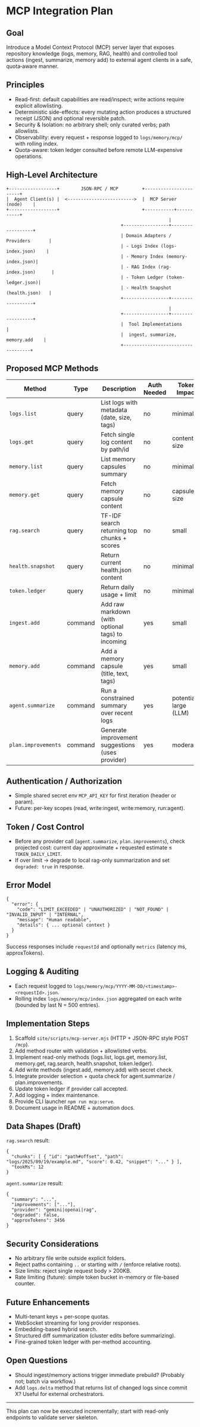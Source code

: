 # MCP Integration Plan

## Goal
Introduce a Model Context Protocol (MCP) server layer that exposes repository knowledge (logs, memory, RAG, health) and controlled tool actions (ingest, summarize, memory add) to external agent clients in a safe, quota‑aware manner.

## Principles
- Read-first: default capabilities are read/inspect; write actions require explicit allowlisting.
- Deterministic side-effects: every mutating action produces a structured receipt (JSON) and optional reversible patch.
- Security & Isolation: no arbitrary shell; only curated verbs; path allowlists.
- Observability: every request + response logged to `logs/memory/mcp/` with rolling index.
- Quota-aware: token ledger consulted before remote LLM-expensive operations.

## High-Level Architecture
```
+------------------+        JSON-RPC / MCP         +-----------------------+
|  Agent Client(s) |  <------------------------->  |  MCP Server (node)    |
+------------------+                               +-----------+-----------+
                                                             |
                                           +-----------------+------------------+
                                           | Domain Adapters / Providers       |
                                           | - Logs Index (logs-index.json)    |
                                           | - Memory Index (memory-index.json)|
                                           | - RAG Index (rag-index.json)      |
                                           | - Token Ledger (token-ledger.json)|
                                           | - Health Snapshot (health.json)   |
                                           +-----------------+------------------+
                                                             |
                                           +-----------------+------------------+
                                           |  Tool Implementations             |
                                           |  ingest, summarize, memory.add    |
                                           +-----------------------------------+
```

## Proposed MCP Methods
| Method | Type | Description | Auth Needed | Token Impact |
|--------|------|-------------|-------------|--------------|
| `logs.list` | query | List logs with metadata (date, size, tags) | no | minimal |
| `logs.get` | query | Fetch single log content by path/id | no | content size |
| `memory.list` | query | List memory capsules summary | no | minimal |
| `memory.get` | query | Fetch memory capsule content | no | capsule size |
| `rag.search` | query | TF-IDF search returning top chunks + scores | no | small |
| `health.snapshot` | query | Return current health.json content | no | minimal |
| `token.ledger` | query | Return daily usage + limit | no | minimal |
| `ingest.add` | command | Add raw markdown (with optional tags) to incoming | yes | small |
| `memory.add` | command | Add a memory capsule (title, text, tags) | yes | small |
| `agent.summarize` | command | Run a constrained summary over recent logs | yes | potentially large (LLM) |
| `plan.improvements` | command | Generate improvement suggestions (uses provider) | yes | moderate |

## Authentication / Authorization
- Simple shared secret env `MCP_API_KEY` for first iteration (header or param).
- Future: per-key scopes (read, write:ingest, write:memory, run:agent).

## Token / Cost Control
- Before any provider call (`agent.summarize`, `plan.improvements`), check projected cost: current day approximate + requested estimate ≤ `TOKEN_DAILY_LIMIT`.
- If over limit → degrade to local rag-only summarization and set `degraded: true` in response.

## Error Model
```
{
  "error": {
    "code": "LIMIT_EXCEEDED" | "UNAUTHORIZED" | "NOT_FOUND" | "INVALID_INPUT" | "INTERNAL",
    "message": "Human readable",
    "details": { ... optional context }
  }
}
```
Success responses include `requestId` and optionally `metrics` (latency ms, approxTokens).

## Logging & Auditing
- Each request logged to `logs/memory/mcp/YYYY-MM-DD/<timestamp>-<requestId>.json`.
- Rolling index `logs/memory/mcp/index.json` aggregated on each write (bounded by last N = 500 entries).

## Implementation Steps
1. Scaffold `site/scripts/mcp-server.mjs` (HTTP + JSON-RPC style POST `/mcp`).
2. Add method router with validation + allowlisted verbs.
3. Implement read-only methods (logs.list, logs.get, memory.list, memory.get, rag.search, health.snapshot, token.ledger).
4. Add write methods (ingest.add, memory.add) with secret check.
5. Integrate provider selection + quota check for agent.summarize / plan.improvements.
6. Update token ledger if provider call accepted.
7. Add logging + index maintenance.
8. Provide CLI launcher `npm run mcp:serve`.
9. Document usage in README + automation docs.

## Data Shapes (Draft)
`rag.search` result:
```
{
  "chunks": [ { "id": "path#offset", "path": "logs/2025/09/19/example.md", "score": 0.42, "snippet": "..." } ],
  "tookMs": 12
}
```

`agent.summarize` result:
```
{
  "summary": "...",
  "improvements": ["..."],
  "provider": "gemini|openai|rag",
  "degraded": false,
  "approxTokens": 3456
}
```

## Security Considerations
- No arbitrary file write outside explicit folders.
- Reject paths containing `..` or starting with `/` (enforce relative roots).
- Size limits: reject single request body > 200KB.
- Rate limiting (future): simple token bucket in-memory or file-based counter.

## Future Enhancements
- Multi-tenant keys + per-scope quotas.
- WebSocket streaming for long provider responses.
- Embedding-based hybrid search.
- Structured diff summarization (cluster edits before summarizing).
- Fine-grained token ledger with per-method accounting.

## Open Questions
- Should ingest/memory actions trigger immediate prebuild? (Probably not; batch via workflow.)
- Add `logs.delta` method that returns list of changed logs since commit X? Useful for external orchestrators.

---
This plan can now be executed incrementally; start with read-only endpoints to validate server skeleton.
